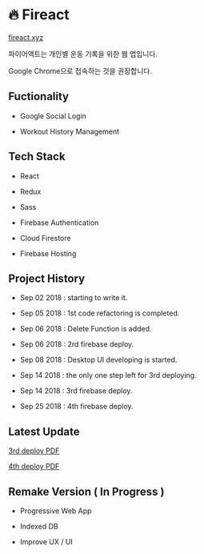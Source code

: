 
# 🔥 Fireact

[fireact.xyz](https://fireact.xyz)

파이어액트는 개인별 운동 기록을 위한 웹 앱입니다.

Google Chrome으로 접속하는 것을 권장합니다.

## Fuctionality

- Google Social Login

- Workout History Management

## Tech Stack

- React 

- Redux

- Sass

- Firebase Authentication

- Cloud Firestore

- Firebase Hosting


## Project History

- Sep 02 2018 : starting to write it.

- Sep 05 2018 : 1st code refactoring is completed. 

- Sep 06 2018 : Delete Function is added.

- Sep 06 2018 : 2rd firebase deploy.

- Sep 08 2018 : Desktop UI developing is started.

- Sep 14 2018 : the only one step left for 3rd deploying.

- Sep 14 2018 : 3rd firebase deploy.

- Sep 25 2018 : 4th firebase deploy.


## Latest Update

[3rd deploy PDF](https://github.com/zynkn/fireact/tree/master/docs/Fireact_3rd_Deploy_Eng.pdf)

[4th deploy PDF](https://github.com/zynkn/fireact/tree/master/docs/Fireact_4th_Deploy_Eng.pdf)

## Remake Version ( In Progress )

- Progressive Web App

- Indexed DB

- Improve UX / UI 

